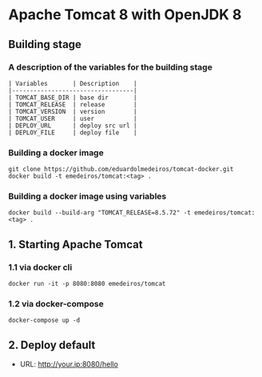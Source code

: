 # Apache Tomcat 8 with OpenJDK 8

## Building stage

### A description of the variables for the building stage

```
| Variables       | Description    |
|----------------------------------|
| TOMCAT_BASE_DIR | base dir       |
| TOMCAT_RELEASE  | release        |
| TOMCAT_VERSION  | version        |
| TOMCAT_USER     | user           |
| DEPLOY_URL      | deploy src url |
| DEPLOY_FILE     | deploy file    |
```

### Building a docker image
```
git clone https://github.com/eduardolmedeiros/tomcat-docker.git
docker build -t emedeiros/tomcat:<tag> .
```

### Building a docker image using variables
```
docker build --build-arg "TOMCAT_RELEASE=8.5.72" -t emedeiros/tomcat:<tag> .
```

## 1. Starting Apache Tomcat

### 1.1 via docker cli

```
docker run -it -p 8080:8080 emedeiros/tomcat
```

### 1.2 via docker-compose

```
docker-compose up -d
```

## 2. Deploy default

* URL: http://your.ip:8080/hello